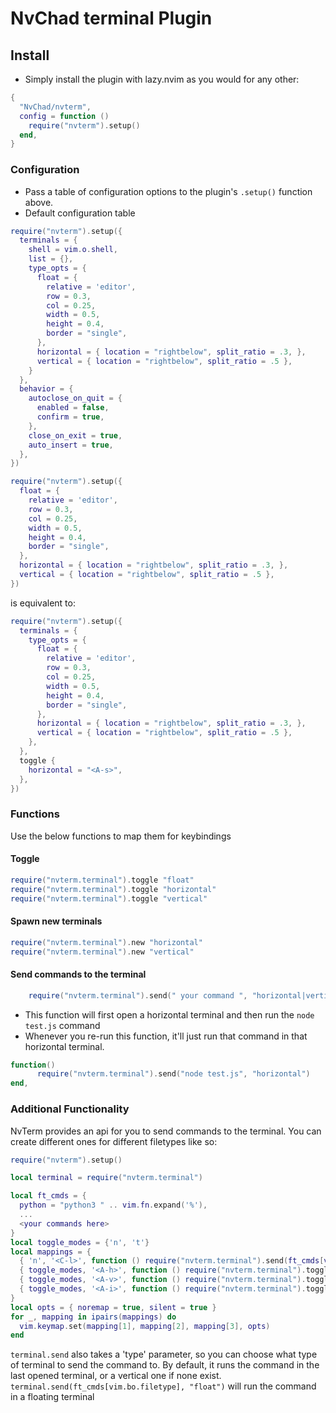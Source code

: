 # NvChad terminal Plugin

## Install

- Simply install the plugin with lazy.nvim as you would for any other:

```lua
{
  "NvChad/nvterm",
  config = function ()
    require("nvterm").setup()
  end,
}
```

### Configuration

- Pass a table of configuration options to the plugin's `.setup()` function above.
- Default configuration table

```lua
require("nvterm").setup({
  terminals = {
    shell = vim.o.shell,
    list = {},
    type_opts = {
      float = {
        relative = 'editor',
        row = 0.3,
        col = 0.25,
        width = 0.5,
        height = 0.4,
        border = "single",
      },
      horizontal = { location = "rightbelow", split_ratio = .3, },
      vertical = { location = "rightbelow", split_ratio = .5 },
    }
  },
  behavior = {
    autoclose_on_quit = {
      enabled = false,
      confirm = true,
    },
    close_on_exit = true,
    auto_insert = true,
  },
})
```

```lua
require("nvterm").setup({
  float = {
    relative = 'editor',
    row = 0.3,
    col = 0.25,
    width = 0.5,
    height = 0.4,
    border = "single",
  },
  horizontal = { location = "rightbelow", split_ratio = .3, },
  vertical = { location = "rightbelow", split_ratio = .5 },
})
```

is equivalent to:

```lua
require("nvterm").setup({
  terminals = {
    type_opts = {
      float = {
        relative = 'editor',
        row = 0.3,
        col = 0.25,
        width = 0.5,
        height = 0.4,
        border = "single",
      },
      horizontal = { location = "rightbelow", split_ratio = .3, },
      vertical = { location = "rightbelow", split_ratio = .5 },
    },
  },
  toggle {
    horizontal = "<A-s>",
  },
})
```

### Functions

Use the below functions to map them for keybindings

#### Toggle

```lua
require("nvterm.terminal").toggle "float"
require("nvterm.terminal").toggle "horizontal"
require("nvterm.terminal").toggle "vertical"
```

#### Spawn new terminals

```lua
require("nvterm.terminal").new "horizontal"
require("nvterm.terminal").new "vertical"
```

#### Send commands to the terminal

```lua
    require("nvterm.terminal").send(" your command ", "horizontal|vertical|float") -- the 2nd argument i.e direction is optional
```

- This function will first open a horizontal terminal and then run the `node test.js` command 
- Whenever you re-run this function, it'll just run that command in that horizontal terminal.
```lua
function()
      require("nvterm.terminal").send("node test.js", "horizontal")
end,
```

### Additional Functionality

NvTerm provides an api for you to send commands to the terminal. You can create different ones for different filetypes like so:

```lua
require("nvterm").setup()

local terminal = require("nvterm.terminal")

local ft_cmds = {
  python = "python3 " .. vim.fn.expand('%'),
  ...
  <your commands here>
}
local toggle_modes = {'n', 't'}
local mappings = {
  { 'n', '<C-l>', function () require("nvterm.terminal").send(ft_cmds[vim.bo.filetype]) end },
  { toggle_modes, '<A-h>', function () require("nvterm.terminal").toggle('horizontal') end },
  { toggle_modes, '<A-v>', function () require("nvterm.terminal").toggle('vertical') end },
  { toggle_modes, '<A-i>', function () require("nvterm.terminal").toggle('float') end },
}
local opts = { noremap = true, silent = true }
for _, mapping in ipairs(mappings) do
  vim.keymap.set(mapping[1], mapping[2], mapping[3], opts)
end
```

`terminal.send` also takes a 'type' parameter, so you can choose what type of terminal to send the command to.
By default, it runs the command in the last opened terminal, or a vertical one if none exist.
`terminal.send(ft_cmds[vim.bo.filetype], "float")` will run the command in a floating terminal
